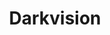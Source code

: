---
title: "Darkvision"
permalink: /spells/darkvision/
tags:
  - Spell
  - 2nd Level
  - Transmutation
available_for:
  - Druid
  - Ranger
  - Sorcerer
  - Wizard
level: "2nd Level"
school: "Transmutation"
range: "Touch"
comp:
  - V
  - S
  - M
material: "either a pinch of dried carrot or an agate."
duration: "8 Hours"
description: |
  You touch a willing creature to grant it the ability to see in the dark. For the duration, that creature has darkvision out to a range of 60 feet.
excerpt: "You touch a willing creature to grant it the ability to see in the dark."
source: "Basic Rules"
---